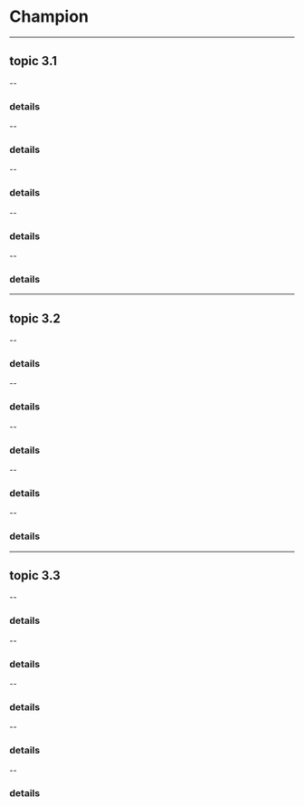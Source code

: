 # Champion
---
## topic 3.1
--
### details
--
### details
--
### details
--
### details
--
### details
---
## topic 3.2
--
### details
--
### details
--
### details
--
### details
--
### details
---
## topic 3.3
--
### details
--
### details
--
### details
--
### details
--
### details